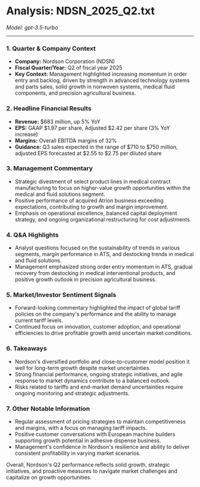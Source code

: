 # Analysis: NDSN_2025_Q2.txt

*Model: gpt-3.5-turbo*

---

### 1. Quarter & Company Context
- **Company:** Nordson Corporation (NDSN)
- **Fiscal Quarter/Year:** Q2 of fiscal year 2025
- **Key Context:** Management highlighted increasing momentum in order entry and backlog, driven by strength in advanced technology systems and parts sales, solid growth in nonwoven systems, medical fluid components, and precision agricultural business.

### 2. Headline Financial Results
- **Revenue:** $683 million, up 5% YoY
- **EPS:** GAAP $1.97 per share, Adjusted $2.42 per share (3% YoY increase)
- **Margins:** Overall EBITDA margins of 32%
- **Guidance:** Q3 sales expected in the range of $710 to $750 million, adjusted EPS forecasted at $2.55 to $2.75 per diluted share

### 3. Management Commentary
- Strategic divestment of select product lines in medical contract manufacturing to focus on higher-value growth opportunities within the medical and fluid solutions segment.
- Positive performance of acquired Atrion business exceeding expectations, contributing to growth and margin improvement.
- Emphasis on operational excellence, balanced capital deployment strategy, and ongoing organizational restructuring for cost adjustments.

### 4. Q&A Highlights
- Analyst questions focused on the sustainability of trends in various segments, margin performance in ATS, and destocking trends in medical and fluid solutions.
- Management emphasized strong order entry momentum in ATS, gradual recovery from destocking in medical interventional products, and positive growth outlook in precision agricultural business.

### 5. Market/Investor Sentiment Signals
- Forward-looking commentary highlighted the impact of global tariff policies on the company's performance and the ability to manage current tariff levels.
- Continued focus on innovation, customer adoption, and operational efficiencies to drive profitable growth amid uncertain market conditions.

### 6. Takeaways
- Nordson's diversified portfolio and close-to-customer model position it well for long-term growth despite market uncertainties.
- Strong financial performance, ongoing strategic initiatives, and agile response to market dynamics contribute to a balanced outlook.
- Risks related to tariffs and end-market demand uncertainties require ongoing monitoring and strategic adjustments.

### 7. Other Notable Information
- Regular assessment of pricing strategies to maintain competitiveness and margins, with a focus on managing tariff impacts.
- Positive customer conversations with European machine builders supporting growth potential in adhesive dispense business.
- Management's confidence in Nordson's resilience and ability to deliver consistent profitability in varying market scenarios.

Overall, Nordson's Q2 performance reflects solid growth, strategic initiatives, and proactive measures to navigate market challenges and capitalize on growth opportunities.